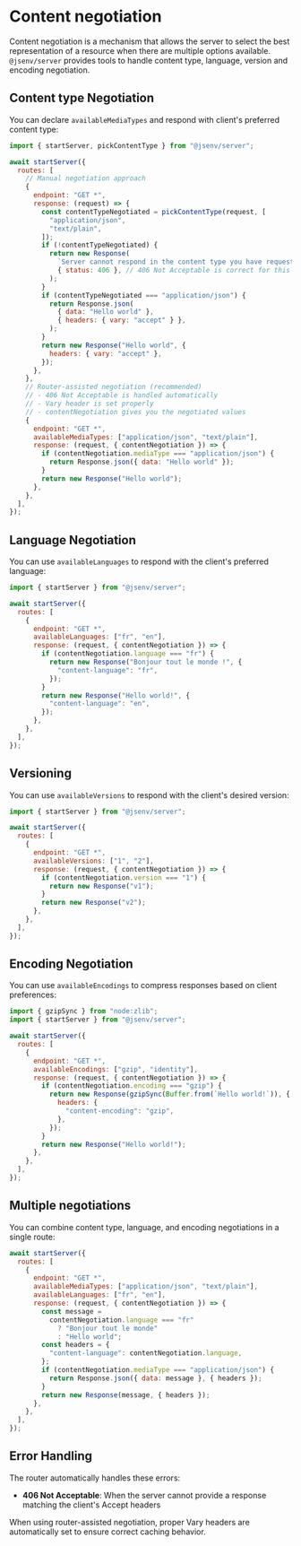 # Content negotiation

Content negotiation is a mechanism that allows the server to select the best representation of a resource when there are multiple options available. `@jsenv/server` provides tools to handle content type, language, version and encoding negotiation.

## Content type Negotiation

You can declare `availableMediaTypes` and respond with client's preferred content type:

```js
import { startServer, pickContentType } from "@jsenv/server";

await startServer({
  routes: [
    // Manual negotiation approach
    {
      endpoint: "GET *",
      response: (request) => {
        const contentTypeNegotiated = pickContentType(request, [
          "application/json",
          "text/plain",
        ]);
        if (!contentTypeNegotiated) {
          return new Response(
            `Server cannot respond in the content type you have requested. Server can only respond in the following content types: "application/json", "text/plain"`,
            { status: 406 }, // 406 Not Acceptable is correct for this scenario
          );
        }
        if (contentTypeNegotiated === "application/json") {
          return Response.json(
            { data: "Hello world" },
            { headers: { vary: "accept" } },
          );
        }
        return new Response("Hello world", {
          headers: { vary: "accept" },
        });
      },
    },
    // Router-assisted negotiation (recommended)
    // - 406 Not Acceptable is handled automatically
    // - Vary header is set properly
    // - contentNegotiation gives you the negotiated values
    {
      endpoint: "GET *",
      availableMediaTypes: ["application/json", "text/plain"],
      response: (request, { contentNegotiation }) => {
        if (contentNegotiation.mediaType === "application/json") {
          return Response.json({ data: "Hello world" });
        }
        return new Response("Hello world");
      },
    },
  ],
});
```

## Language Negotiation

You can use `availableLanguages` to respond with the client's preferred language:

```js
import { startServer } from "@jsenv/server";

await startServer({
  routes: [
    {
      endpoint: "GET *",
      availableLanguages: ["fr", "en"],
      response: (request, { contentNegotiation }) => {
        if (contentNegotiation.language === "fr") {
          return new Response("Bonjour tout le monde !", {
            "content-language": "fr",
          });
        }
        return new Response("Hello world!", {
          "content-language": "en",
        });
      },
    },
  ],
});
```

## Versioning

You can use `availableVersions` to respond with the client's desired version:

```js
import { startServer } from "@jsenv/server";

await startServer({
  routes: [
    {
      endpoint: "GET *",
      availableVersions: ["1", "2"],
      response: (request, { contentNegotiation }) => {
        if (contentNegotiation.version === "1") {
          return new Response("v1");
        }
        return new Response("v2");
      },
    },
  ],
});
```

## Encoding Negotiation

You can use `availableEncodings` to compress responses based on client preferences:

```js
import { gzipSync } from "node:zlib";
import { startServer } from "@jsenv/server";

await startServer({
  routes: [
    {
      endpoint: "GET *",
      availableEncodings: ["gzip", "identity"],
      response: (request, { contentNegotiation }) => {
        if (contentNegotiation.encoding === "gzip") {
          return new Response(gzipSync(Buffer.from(`Hello world!`)), {
            headers: {
              "content-encoding": "gzip",
            },
          });
        }
        return new Response("Hello world!");
      },
    },
  ],
});
```

## Multiple negotiations

You can combine content type, language, and encoding negotiations in a single route:

```js
await startServer({
  routes: [
    {
      endpoint: "GET *",
      availableMediaTypes: ["application/json", "text/plain"],
      availableLanguages: ["fr", "en"],
      response: (request, { contentNegotiation }) => {
        const message =
          contentNegotiation.language === "fr"
            ? "Bonjour tout le monde"
            : "Hello world";
        const headers = {
          "content-language": contentNegotiation.language,
        };
        if (contentNegotiation.mediaType === "application/json") {
          return Response.json({ data: message }, { headers });
        }
        return new Response(message, { headers });
      },
    },
  ],
});
```

## Error Handling

The router automatically handles these errors:

- **406 Not Acceptable**: When the server cannot provide a response matching the client's Accept headers

When using router-assisted negotiation, proper Vary headers are automatically set to ensure correct caching behavior.
